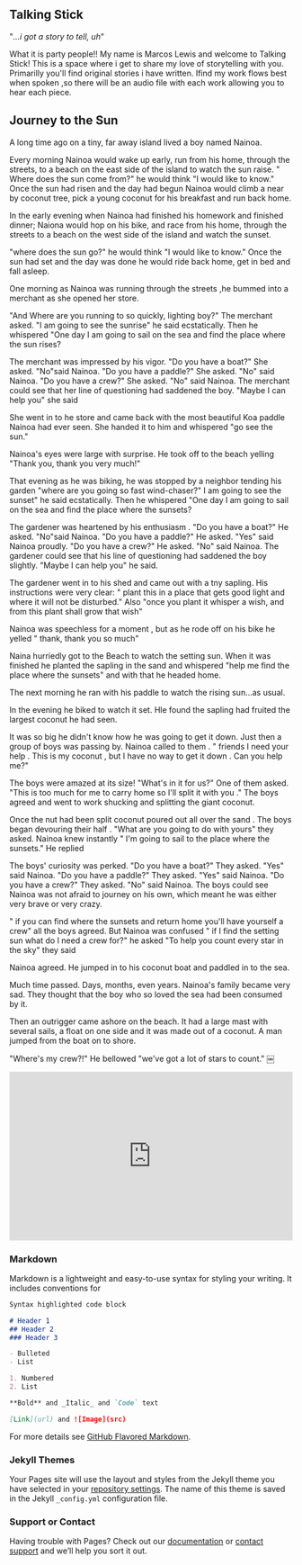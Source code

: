 ## Talking Stick

"_...i got a story to tell, uh_"

What it is party people!! My name is Marcos Lewis and welcome to Talking Stick! This is a space where i get to share my love of storytelling with you. Primarilly you'll find original stories i have written. Ifind my work flows best when spoken ,so there will be an audio file with each work allowing you to hear each piece.  



## Journey to the Sun

A long time ago on a tiny, far away island lived a boy named Nainoa. 

Every morning Nainoa would wake up early, run from his home, through the streets, to a beach on the east side of the island to watch the sun raise. " Where does the sun come from?" he would think "I would like to know." Once the sun had risen and the day had begun Nainoa would climb a near by coconut tree,  pick a young coconut for his breakfast and run back home.

In the early evening when Nainoa had finished his homework and finished dinner; Naiona would hop on his bike, and race from his home, through the streets to a beach on the west side of the island and watch the sunset. 

 "where does the sun go?" he would think "I would like to know."
Once the sun had set and the day was done he would ride back home, get in bed and fall asleep.

One morning as Nainoa was running through the streets ,he bummed into a merchant as she opened her store.

"And Where are you running to so quickly, lighting boy?" The merchant asked. "I am going to see the sunrise" he said ecstatically. Then he whispered "One day I am going to sail on the sea and find the place where the sun 
rises? 

The merchant was impressed by his vigor. "Do you have a boat?" She asked. "No"said Nainoa. "Do you have a paddle?" She asked. "No" said Nainoa. "Do you have a crew?" She asked. "No" said Nainoa. The merchant could see that her line of questioning had saddened the boy. "Maybe I can help you" she said

She went in to he store and came back with the most beautiful Koa paddle Nainoa had ever seen. She handed it to him and whispered "go see the sun." 

Nainoa's eyes were large with surprise. He took off to the beach yelling "Thank you, thank you very much!"

That evening as he was biking, he was stopped by a neighbor tending his garden "where are you going so fast wind-chaser?" 
I am going to see the sunset" he said ecstatically. Then he whispered "One day I am going to sail on the sea and find the place where the sunsets? 

The gardener was heartened by his enthusiasm . "Do you have a boat?" He asked. "No"said Nainoa. "Do you have a paddle?" He asked. "Yes" said Nainoa proudly. "Do you have a crew?" He asked. "No" said Nainoa. The gardener could see that his line of questioning had saddened the boy slightly. "Maybe I can help you" he said.

The gardener went in to his shed and came out with a tny sapling. His instructions were very clear: " plant this in a place that gets good light and where it will not be disturbed." Also "once you plant it whisper a wish, and from this plant shall grow that wish" 

Nainoa was speechless for a moment , but as he rode off on his bike he  yelled " thank, thank you so much"

Naina hurriedly got to the Beach to watch the setting sun. When it was finished he planted the sapling in the sand and whispered "help me find the place where the sunsets" and with that he headed home.

The next morning he ran with his paddle to watch the rising sun...as usual. 

In the evening he biked to watch it set.  Hle found the sapling had fruited the largest coconut he had seen. 

It was so big he didn't know how he was going to get it down. Just then a group of boys was passing by. Nainoa called to them . " friends I need your help . This is my coconut , but I have no way to get it down . Can you help me?" 

The boys were amazed at its size! "What's in it for us?" One of them asked. "This is too much for me to carry home so I'll split it with you ." The boys agreed and went to work shucking and splitting the giant coconut.

Once the nut had been split coconut poured out all over the sand . The boys began devouring their half . "What are you going to do with yours" they asked. Nainoa knew instantly " I'm going to sail to the place where the sunsets." He replied 

The boys' curiosity was perked. "Do you have a boat?" They asked. "Yes" said Nainoa. "Do you have a paddle?" They asked. "Yes" said Nainoa. "Do you have a crew?" They asked. "No" said Nainoa. The boys could see Nainoa was not afraid to journey on his own, which meant he was either very brave or very crazy. 

" if you can find where the sunsets and return home you'll  have yourself a crew" all the boys agreed. But Nainoa was confused " if I find the setting sun what do I need a crew for?" he asked "To help you count every star in the sky" they said

Nainoa agreed. He jumped in to his coconut boat and paddled in to the sea. 

Much time passed. Days, months, even years. Nainoa's family became very sad. They thought that the boy who so loved the sea had been consumed by it. 

Then an outrigger came ashore on the beach. It had a large mast with several sails, a float on one side and it was made out of a coconut. A man jumped from the boat on to shore.

"Where's my crew?!" He bellowed "we've got a lot of stars to count."
￼
<iframe width="100%" height="300" scrolling="no" frameborder="no" allow="autoplay" src="https://w.soundcloud.com/player/?url=https%3A//api.soundcloud.com/tracks/551353839&color=%23ff5500&auto_play=false&hide_related=false&show_comments=true&show_user=true&show_reposts=false&show_teaser=true&visual=true"></iframe>


### Markdown

Markdown is a lightweight and easy-to-use syntax for styling your writing. It includes conventions for

```markdown
Syntax highlighted code block

# Header 1
## Header 2
### Header 3

- Bulleted
- List

1. Numbered
2. List

**Bold** and _Italic_ and `Code` text

[Link](url) and ![Image](src)
```

For more details see [GitHub Flavored Markdown](https://guides.github.com/features/mastering-markdown/).

### Jekyll Themes

Your Pages site will use the layout and styles from the Jekyll theme you have selected in your [repository settings](https://github.com/Mymanblackness/Talking-Stick/settings). The name of this theme is saved in the Jekyll `_config.yml` configuration file.

### Support or Contact

Having trouble with Pages? Check out our [documentation](https://help.github.com/categories/github-pages-basics/) or [contact support](https://github.com/contact) and we’ll help you sort it out.
